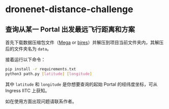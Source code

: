 # dronenet-distance-challenge

## 查询从某一 Portal 出发最远飞行距离和方案

首先下载数据压缩包文件（[Mega](https://mega.nz/file/PsYnkCoD#ujlASFyomu1ZT8WZXi1_57ogH3pneGRXT2EC156u-lg) or [bjres](http://bjres.net/downloads/portaldata.zip)）并解压到项目当前文件夹内，其解压后的文件夹名为 `data`。

接着运行以下命令：

```bash
pip install -r requirements.txt
python3 path.py [latitude] [longitude]
```

其中 `latitude` 和 `longitude` 是你想要查询的起始 Portal 的经纬度坐标，可从 Ingress IITC 上获知。

如在使用方面出现问题请联系作者。
